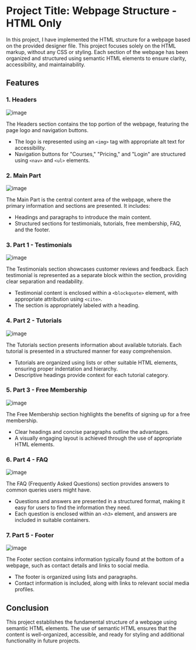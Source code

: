 # Project Title: Webpage Structure - HTML Only

In this project, I have implemented the HTML structure for a webpage based on the provided designer file. This project focuses solely on the HTML markup, without any CSS or styling. Each section of the webpage has been organized and structured using semantic HTML elements to ensure clarity, accessibility, and maintainability.

## Features

### 1. Headers

![image](https://github.com/akumuyi/alu-web-development/assets/127477708/91f9f5ca-4562-4a0f-960f-e7646080a7f3)


The Headers section contains the top portion of the webpage, featuring the page logo and navigation buttons.

- The logo is represented using an `<img>` tag with appropriate alt text for accessibility.
- Navigation buttons for "Courses," "Pricing," and "Login" are structured using `<nav>` and `<ul>` elements.

### 2. Main Part

![image](https://github.com/akumuyi/alu-web-development/assets/127477708/2e22d551-31b0-4524-a7ac-3f6fe1b8012f)


The Main Part is the central content area of the webpage, where the primary information and sections are presented. It includes:

- Headings and paragraphs to introduce the main content.
- Structured sections for testimonials, tutorials, free membership, FAQ, and the footer.

### 3. Part 1 - Testimonials

![image](https://github.com/akumuyi/alu-web-development/assets/127477708/65539517-df27-4f55-ade8-8b552a45254b)


The Testimonials section showcases customer reviews and feedback. Each testimonial is represented as a separate block within the section, providing clear separation and readability.

- Testimonial content is enclosed within a `<blockquote>` element, with appropriate attribution using `<cite>`.
- The section is appropriately labeled with a heading.

### 4. Part 2 - Tutorials

![image](https://github.com/akumuyi/alu-web-development/assets/127477708/17b4a19d-589c-422c-bba0-fb4eafdbba69)


The Tutorials section presents information about available tutorials. Each tutorial is presented in a structured manner for easy comprehension.

- Tutorials are organized using lists or other suitable HTML elements, ensuring proper indentation and hierarchy.
- Descriptive headings provide context for each tutorial category.

### 5. Part 3 - Free Membership

![image](https://github.com/akumuyi/alu-web-development/assets/127477708/2108ffff-9cf2-4f6c-bd0c-d966f269eb2e)


The Free Membership section highlights the benefits of signing up for a free membership.

- Clear headings and concise paragraphs outline the advantages.
- A visually engaging layout is achieved through the use of appropriate HTML elements.

### 6. Part 4 - FAQ

![image](https://github.com/akumuyi/alu-web-development/assets/127477708/bf9faf56-fc78-4f98-a975-204ce41b160d)


The FAQ (Frequently Asked Questions) section provides answers to common queries users might have.

- Questions and answers are presented in a structured format, making it easy for users to find the information they need.
- Each question is enclosed within an `<h3>` element, and answers are included in suitable containers.

### 7. Part 5 - Footer

![image](https://github.com/akumuyi/alu-web-development/assets/127477708/180081d9-da7c-4414-bd77-8aaabb80376a)


The Footer section contains information typically found at the bottom of a webpage, such as contact details and links to social media.

- The footer is organized using lists and paragraphs.
- Contact information is included, along with links to relevant social media profiles.

## Conclusion

This project establishes the fundamental structure of a webpage using semantic HTML elements. The use of semantic HTML ensures that the content is well-organized, accessible, and ready for styling and additional functionality in future projects.

